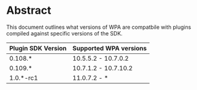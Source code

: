# Abstract
This document outlines what versions of WPA are compatbile with plugins compiled against specific versions of the SDK.

| Plugin SDK Version | Supported WPA versions |
| ------------------ | ---------------------- |
| 0.108.*            | 10.5.5.2 - 10.7.0.2    |
| 0.109.*            | 10.7.1.2 - 10.7.10.2   |
| 1.0.*-rc1          | 11.0.7.2 - *           |